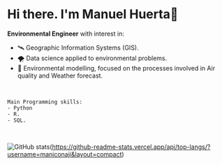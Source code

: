 # Hi there. I'm Manuel Huerta👋

**Environmental Engineer** with interest in:

- 🛰 Geographic Information Systems (GIS).
- 🌪 Data science applied to environmental problems.
- 🌊 Environmental modelling, focused on the processes involved in Air quality and Weather forecast.

<br />

```
Main Programming skills:
- Python
- R.
- SQL.
```

<br />

![GitHub stats](https://github-readme-stats.vercel.app/api?username=maniconaji&show_icons=true&theme=gruvbox&count_private=true)(https://github-readme-stats.vercel.app/api/top-langs/?username=maniconaji&layout=compact)

<!--
**maniconaji/maniconaji** is a ✨ _special_ ✨ repository because its `README.md` (this file) appears on your GitHub profile.

Here are some ideas to get you started:

- 🔭 I’m currently working on ...
- 👯 I’m looking to collaborate on ...
- 🤔 I’m looking for help with ...
- 💬 Ask me about ...
- 📫 How to reach me: ...
- 😄 Pronouns: ...
-
-->
